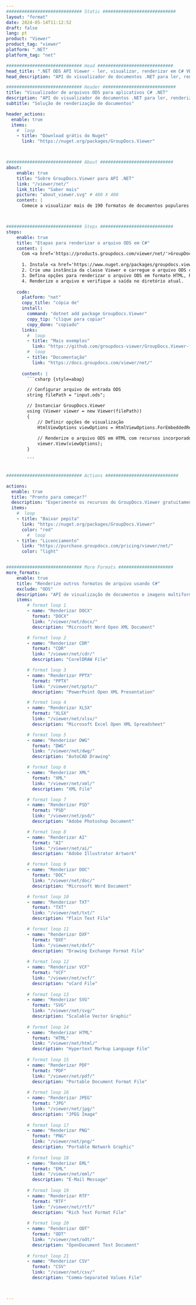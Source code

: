 ```yaml
---
############################# Static ############################
layout: "format"
date: 2024-05-14T11:12:52
draft: false
lang: pt
product: "Viewer"
product_tag: "viewer"
platform: ".NET"
platform_tag: "net"

############################# Head #############################
head_title: ".NET ODS API Viewer - ler, visualizar, renderizar em C# VB.NET"
head_description: "API do visualizador de documentos .NET para ler, renderizar e exibir ODS em qualquer tipo de aplicativos C#, ASP.NET, VB.NET e .NET Core."

############################# Header ############################
title: "Visualizador de arquivos ODS para aplicativos C# .NET" 
description: "API do visualizador de documentos .NET para ler, renderizar e exibir arquivos ODS em qualquer tipo de aplicativos C#, ASP.NET, VB.NET e .NET Core. Visualize os arquivos renderizados com formatação e layout verdadeiros em HTML5, PDF ou como imagem usando algumas linhas de código." 
subtitle: "Solução de renderização de documentos" 

header_actions:
  enable: true
  items:
    #  loop
    - title: "Download grátis do Nuget"
      link: "https://nuget.org/packages/GroupDocs.Viewer"



############################# About ############################
about:
    enable: true
    title: "Sobre GroupDocs.Viewer para API .NET"
    link: "/viewer/net/"
    link_title: "Saber mais"
    picture: "about_viewer.svg" # 480 X 400
    content: |
      Comece a visualizar mais de 190 formatos de documentos populares em seus aplicativos .NET usando GroupDocs.Viewer para APIs .NET adicionando algumas linhas de código. Os desenvolvedores podem exibir facilmente PDF, processamento de texto, planilha do Excel, apresentação, Visio, Projeto, Outlook e muitos outros formatos de documentos populares nos modos HTML5, imagem ou PDF. A renderização do documento é rápida, idêntica ao arquivo de origem original e não requer instalação de software adicional ou qualquer outra biblioteca externa.



############################# Steps ############################
steps:
    enable: true
    title: "Etapas para renderizar o arquivo ODS em C#" 
    content: |
      Com <a href='https://products.groupdocs.com/viewer/net/'>GroupDocs.Viewer</a> você pode renderizar ODS para HTML, JPEG, PNG ou PDF em algumas etapas.
      
      1. Instale <a href='https://www.nuget.org/packages/groupdocs.viewer'>GroupDocs.Viewer for .NET</a> usando seu gerenciador de pacotes favorito. 
      2. Crie uma instância da classe Viewer e carregue o arquivo ODS com caminho completo.  
      3. Defina opções para renderizar o arquivo ODS em formato HTML, PNG, JPEG ou PDF. 
      4. Renderize o arquivo e verifique a saída no diretório atual. 
   
    code:
      platform: "net"
      copy_title: "cópia de"
      install:
        command: "dotnet add package GroupDocs.Viewer"
        copy_tip: "clique para copiar"
        copy_done: "copiado"
      links:
        #  loop
        - title: "Mais exemplos"
          link: "https://github.com/groupdocs-viewer/GroupDocs.Viewer-for-.NET"
        #  loop
        - title: "Documentação"
          link: "https://docs.groupdocs.com/viewer/net/"
          
      content: |
        ```csharp {style=abap}

        // Configurar arquivo de entrada ODS
        string filePath = "input.ods";

        // Instanciar GroupDocs.Viewer
        using (Viewer viewer = new Viewer(filePath))
        {
            // Definir opções de visualização
            HtmlViewOptions viewOptions = HtmlViewOptions.ForEmbeddedResources();
                
            // Renderize o arquivo ODS em HTML com recursos incorporados
            viewer.View(viewOptions);
        }

        ```            


############################# Actions ############################

actions:
  enable: true
  title: "Pronto para começar?"
  description: "Experimente os recursos do GroupDocs.Viewer gratuitamente ou solicite uma licença"
  items:
    #  loop
    - title: "Baixar pepita"
      link: "https://nuget.org/packages/GroupDocs.Viewer"
      color: "red"
        #  loop
    - title: "Licenciamento"
      link: "https://purchase.groupdocs.com/pricing/viewer/net/"
      color: "light"


############################# More Formats #####################
more_formats:
    enable: true
    title: "Renderize outros formatos de arquivo usando C#"
    exclude: "ODS"
    description: "API de visualização de documentos e imagens multiformato para .NET. Veja alguns dos formatos de arquivo populares abaixo, sem visualizadores externos."
    items: 
        # format loop 1
        - name: "Renderizar DOCX"
          format: "DOCX"
          link: "/viewer/net/docx/"
          description: "Microsoft Word Open XML Document" 

        # format loop 2
        - name: "Renderizar CDR" 
          format: "CDR"
          link: "/viewer/net/cdr/"
          description: "CorelDRAW File" 

        # format loop 3
        - name: "Renderizar PPTX"
          format: "PPTX"
          link: "/viewer/net/pptx/"
          description: "PowerPoint Open XML Presentation" 

        # format loop 4
        - name: "Renderizar XLSX"
          format: "XLSX"
          link: "/viewer/net/xlsx/"
          description: "Microsoft Excel Open XML Spreadsheet" 

        # format loop 5
        - name: "Renderizar DWG"
          format: "DWG"
          link: "/viewer/net/dwg/"
          description: "AutoCAD Drawing"

        # format loop 6
        - name: "Renderizar XML"
          format: "XML"
          link: "/viewer/net/xml/"
          description: "XML File"

        # format loop 7
        - name: "Renderizar PSD"
          format: "PSD"
          link: "/viewer/net/psd/"
          description: "Adobe Photoshop Document"

        # format loop 8
        - name: "Renderizar AI"
          format: "AI"
          link: "/viewer/net/ai/"
          description: "Adobe Illustrator Artwork"

        # format loop 9
        - name: "Renderizar DOC"
          format: "DOC"
          link: "/viewer/net/doc/"
          description: "Microsoft Word Document" 

        # format loop 10
        - name: "Renderizar TXT" 
          format: "TXT"
          link: "/viewer/net/txt/"
          description: "Plain Text File" 

        # format loop 11
        - name: "Renderizar DXF" 
          format: "DXF"
          link: "/viewer/net/dxf/"
          description: "Drawing Exchange Format File"  
          
        # format loop 12
        - name: "Renderizar VCF"
          format: "VCF"
          link: "/viewer/net/vcf/"
          description: "vCard File"  
              
        # format loop 13
        - name: "Renderizar SVG"
          format: "SVG"
          link: "/viewer/net/svg/"
          description: "Scalable Vector Graphic" 
          
        # format loop 14
        - name: "Renderizar HTML"
          format: "HTML"
          link: "/viewer/net/html/"
          description: "Hypertext Markup Language File" 
          
        # format loop 15
        - name: "Renderizar PDF"
          format: "PDF"
          link: "/viewer/net/pdf/"
          description: "Portable Document Format File"
          
        # format loop 16
        - name: "Renderizar JPEG"
          format: "JPG"
          link: "/viewer/net/jpg/"
          description: "JPEG Image"
          
        # format loop 17
        - name: "Renderizar PNG"
          format: "PNG"
          link: "/viewer/net/png/"
          description: "Portable Network Graphic" 
          
        # format loop 18
        - name: "Renderizar EML"
          format: "EML"
          link: "/viewer/net/eml/"
          description: "E-Mail Message" 
          
        # format loop 19
        - name: "Renderizar RTF"
          format: "RTF"
          link: "/viewer/net/rtf/"
          description: "Rich Text Format File" 
          
        # format loop 20
        - name: "Renderizar ODT"
          format: "ODT"
          link: "/viewer/net/odt/"
          description: "OpenDocument Text Document" 
          
        # format loop 21
        - name: "Renderizar CSV"
          format: "CSV"
          link: "/viewer/net/csv/"
          description: "Comma-Separated Values File" 



---
```

